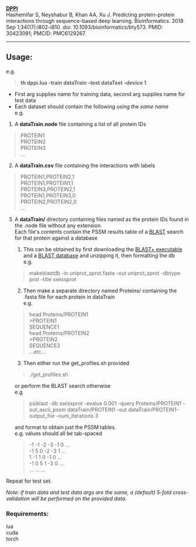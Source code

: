 **[DPPI](https://github.com/hashemifar/DPPI)**  
Hashemifar S, Neyshabur B, Khan AA, Xu J. Predicting protein-protein interactions through sequence-based deep learning. Bioinformatics. 2018 Sep 1;34(17):i802-i810. doi: 10.1093/bioinformatics/bty573. PMID: 30423091; PMCID: PMC6129267. 
 
___
## Usage:  

e.g.  
> **th dppi.lua -train dataTrain -test dataTest -device 1**  

- First arg supplies name for training data, second arg supplies name for test data  
- Each dataset should contain the following using the _same name_  
e.g.  
1. A **dataTrain.node** file containing a list of all protein IDs  
> PROTEIN1  
> PROTEIN2  
> PROTEIN3  
> ...  
2. A **dataTrain.csv** file containing the interactions with labels  
> PROTEIN1,PROTEIN2,1  
> PROTEIN1,PROTEIN1,1  
> PROTEIN3,PROTEIN2,1  
> PROTEIN1,PROTEIN3,0  
> PROTEIN2,PROTEIN2,0  
> ...  
3. A  **dataTrain/** directory containing files named as the protein IDs found in the .node file without any extension.  
Each file's contents contain the PSSM results table of a [BLAST](https://blast.ncbi.nlm.nih.gov/Blast.cgi?PAGE_TYPE=BlastDocs&DOC_TYPE=Download) search for that protein against a database  
      
    1. This can be obtained by first downloading the [BLAST+ executable](https://ftp.ncbi.nlm.nih.gov/blast/executables/blast+/LATEST/) and a [BLAST database](https://ftp.ncbi.nlm.nih.gov/blast/db/) and unzipping it, then formatting the db  
     e.g.  
    > makeblastdb -in uniprot_sprot.fasta -out uniprot_sprot -dbtype prot -title swissprot   
    2. Then make a separate directory named Proteins/ containing the .fasta file for each protein in dataTrain  
    e.g.  
    > head Proteins/PROTEIN1  
    > \>PROTEIN1  
    > SEQUENCE1  
    > head Proteins/PROTEIN2  
    > \>PROTEIN2  
    > SEQUENCE2  
    > ...etc...  
    3. Then either run the get_profiles.sh provided  
    > ./get_profiles.sh  
    
   or perform the BLAST search otherwise  
   e.g.  
    > psiblast -db swissprot -evalue 0.001 -query Proteins/PROTEIN1 -out_ascii_pssm dataTrain/PROTEIN1 -out dataTrain/PROTEIN1-output_file -num_iterations 3  
   
   and format to obtain just the PSSM tables.  
   e.g. values should all be tab-spaced
   > -1	-1	-2	-3	-1	0 ...  
   > -1	5	0	-2	-3	1 ...  
   > 1	-1	1	0	-1	0 ...  
   > -1	0	5	1	-3	0 ...  
   > ... ... ...  
   
Repeat for test set.  

<i>Note: if train data and test data args are the same, a (default) 5-fold cross-validation will be performed on the provided data.</i>  

### Requirements:  
lua  
cuda  
torch  
